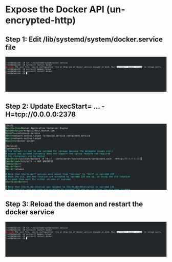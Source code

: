 # Expose the Docker API (un-encrypted-http)
## Step 1: Edit /lib/systemd/system/docker.service file
![](images/1.jpg)

## Step 2: Update ExecStart= ... -H=tcp://0.0.0.0:2378
![](images/3.jpg)

## Step 3: Reload the daemon and restart the docker service
![](images/1.jpg)
